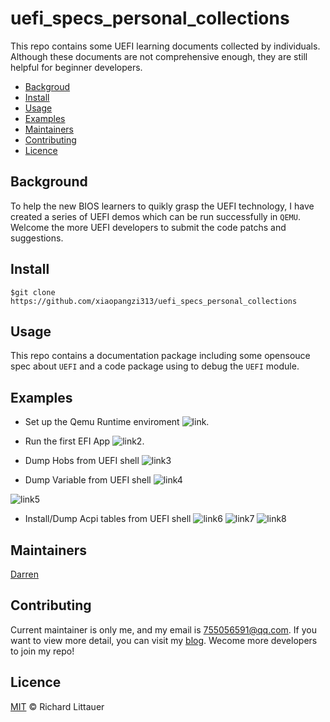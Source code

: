# uefi_specs_personal_collections
This repo  contains some UEFI learning documents collected by individuals. Although these documents are not comprehensive enough, they are still helpful for beginner developers. 

- [Backgroud](#background)
- [Install](#install)
- [Usage](#usage)
- [Examples](#examples)
- [Maintainers](#maintainers)
- [Contributing](#contributing)
- [Licence](#licence)

## Background
To help the new BIOS learners to quikly grasp the UEFI technology, I have created a series of UEFI demos which can be run successfully in `QEMU`. Welcome the more UEFI developers to submit the code patchs and suggestions. 

## Install
```
$git clone https://github.com/xiaopangzi313/uefi_specs_personal_collections
```

## Usage
This repo contains a documentation package including some opensouce spec about `UEFI` and a code package using to debug the `UEFI` module. 

## Examples
- Set up the Qemu Runtime enviroment
![link](https://img-blog.csdnimg.cn/20190426233121435.PNG?x-oss-process=image/watermark,type_ZmFuZ3poZW5naGVpdGk,shadow_10,text_aHR0cHM6Ly9ibG9nLmNzZG4ubmV0L3hpYW9wYW5nemkzMTM=,size_16,color_FFFFFF,t_70).

- Run the first EFI App
![link2](https://img-blog.csdnimg.cn/20190427011651223.PNG?x-oss-process=image/watermark,type_ZmFuZ3poZW5naGVpdGk,shadow_10,text_aHR0cHM6Ly9ibG9nLmNzZG4ubmV0L3hpYW9wYW5nemkzMTM=,size_16,color_FFFFFF,t_70).

- Dump Hobs from UEFI shell 
![link3](https://img-blog.csdnimg.cn/a56af1f3e3e8487a8da79f494714df22.png#pic_center)

- Dump Variable from UEFI shell 
![link4](https://img-blog.csdnimg.cn/20201121142940550.png?x-oss-process=image/watermark,type_ZmFuZ3poZW5naGVpdGk,shadow_10,text_aHR0cHM6Ly9ibG9nLmNzZG4ubmV0L3hpYW9wYW5nemkzMTM=,size_16,color_FFFFFF,t_70#pic_center)

![link5](https://img-blog.csdnimg.cn/20201122155115197.png?x-oss-process=image/watermark,type_ZmFuZ3poZW5naGVpdGk,shadow_10,text_aHR0cHM6Ly9ibG9nLmNzZG4ubmV0L3hpYW9wYW5nemkzMTM=,size_16,color_FFFFFF,t_70#pic_center)

- Install/Dump Acpi tables from UEFI shell 
![link6](https://img-blog.csdnimg.cn/d24d2e3381894f6885b31ba4c30fb685.png#pic_center)
![link7](https://img-blog.csdnimg.cn/c175f54a657241febc1eeb5ece2968f2.png#pic_center)
![link8](https://img-blog.csdnimg.cn/0a802d2273f741478b39d7d5baad8a6e.png#pic_center)

## Maintainers
[Darren](https://github.com/xiaopangzi313/)

## Contributing
Current maintainer is only me, and my email is 755056591@qq.com. If you want to view more detail, you can visit my 
[blog](https://blog.csdn.net/xiaopangzi313/). Wecome more developers to join my repo!

## Licence
[MIT](https://github.com/RichardLitt/standard-readme/blob/master/LICENSE) © Richard Littauer
